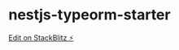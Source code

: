 # nestjs-typeorm-starter

[Edit on StackBlitz ⚡️](https://stackblitz.com/edit/nestjs-typescript-starter-sgmrpm)